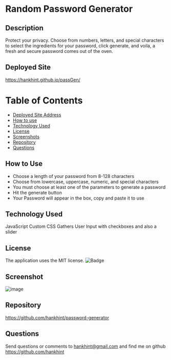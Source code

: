 # Random Password Generator

## Description
Protect your privacy. Choose from numbers, letters, and special characters to select the ingredients for your password, click generate, and voila, a fresh and secure password comes out of the oven. 

## Deployed Site
https://hankhint.github.io/passGen/

# Table of Contents 
* [Deployed Site Address](#deployed-site-address)
* [How to use](#how-to-use)
* [Technology Used](#technology-used)
* [License](#license)
* [Screenshots](#screenshots)
* [Repository](#repository)
* [Questions](#questions)

## How to Use
+ Choose a length of your password from 8-128 characters
+ Choose from lowercase, uppercase, numeric, and special characters
+ You must choose at least one of the parameters to generate a password
+ Hit the generate button
+ Your Password will appear in the box, copy and paste it to use

## Technology Used
JavaScript
Custom CSS
Gathers User Input with checkboxes and also a slider

## License
The application uses the MIT license.
![Badge](https://img.shields.io/badge/License-MIT-blue.svg)

## Screenshot
![image](https://user-images.githubusercontent.com/50533231/143725383-733ba768-f1ae-4ca9-af2c-9dcabf4efd58.png)

## Repository
https://github.com/hankhint/password-generator

## Questions
Send questions or comments to hankhint@gmail.com and find me on github https://github.com/hankhint

